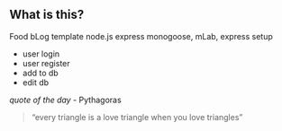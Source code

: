 ## What is this?
Food bLog template  node.js express monogoose, mLab, express setup

  * user login
  * user register
  * add to db
  * edit db

*quote of the day* - Pythagoras
> “every triangle is a love triangle when you love triangles”

